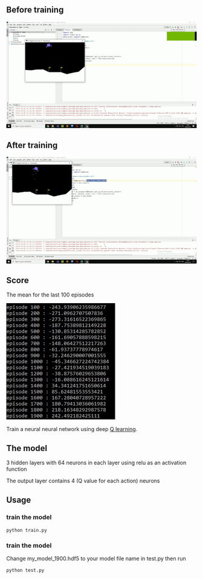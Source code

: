 
## Before training 
![alt text](https://github.com/keyliin0/deep-reinforcement-learning-lunar-lander/blob/master/demo1.gif?raw=true)

## After training 
![alt text](https://github.com/keyliin0/deep-reinforcement-learning-lunar-lander/blob/master/demo2.gif?raw=true)

## Score
The mean for the last 100 episodes

![alt text](https://raw.githubusercontent.com/keyliin0/deep-reinforcement-learning-lunar-lander/master/score.jpg)


Train a neural neural network using deep [Q learning](https://fr.wikipedia.org/wiki/Q-learning).

## The model

3 hidden layers with 64 neurons in each layer using relu as an activation function

The output layer contains 4 (Q value for each action) neurons

## Usage

### train the model
```
python train.py
```

### train the model

Change my_model_1900.hdf5 to your model file name in test.py then run

```
python test.py
```
